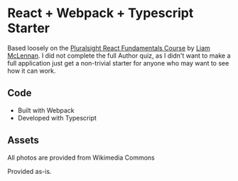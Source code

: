 # React + Webpack + Typescript Starter

Based loosely on the [Pluralsight React Fundamentals Course](https://www.pluralsight.com/courses/react-fundamentals) by [Liam McLennan](https://github.com/liammclennan).
I did not complete the full Author quiz, as I didn't want to make a full application just get a non-trivial starter for anyone who may want to see how it can work.

## Code

* Built with Webpack
* Developed with Typescript

## Assets

All photos are provided from Wikimedia Commons

Provided as-is.
